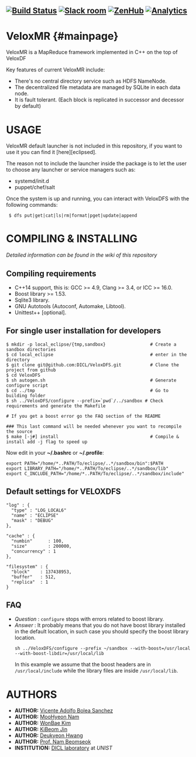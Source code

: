 [![Build Status](https://travis-ci.org/DICL/VeloxMR.svg?branch=mapreduce)](https://travis-ci.org/DICL/VeloxMR)
[![Slack room](https://img.shields.io/badge/slack-join-pink.svg)](https://dicl.slack.com/messages/general/)
[![ZenHub](https://raw.githubusercontent.com/ZenHubIO/support/master/zenhub-badge.png)](https://zenhub.com)
[![Analytics](https://ga-beacon.appspot.com/UA-87474237-1/veloxmr)](https://github.com/DICL/VeloxMR)
---
VeloxMR {#mainpage}
========

VeloxMR is a MapReduce framework implemented in C++ on the top of VeloxDF

Key features of current VeloxMR include:
 - There's no central directory service such as HDFS NameNode. 
 - The decentralized file metadata are managed by SQLite in each data node. 
 - It is fault tolerant. (Each block is replicated in successor and decessor by default)

USAGE
=====
VeloxMR default launcher is not included in this repository, if you want to use it you can find it [here][eclipsed].

The reason not to include the launcher inside the package is to let the user to choose any launcher or service managers such as:
 - systemd/init.d
 - puppet/chef/salt
 
Once the system is up and running, you can interact with VeloxDFS with the following commands:
```
 $ dfs put|get|cat|ls|rm|format|pget|update|append
```

COMPILING & INSTALLING
======================

_Detailed information can be found in the wiki of this repository_

Compiling requirements
----------------------
 - C++14 support, this is: GCC >= 4.9, Clang >= 3.4, or ICC >= 16.0.
 - Boost library >= 1.53.
 - Sqlite3 library.
 - GNU Autotools (Autoconf, Automake, Libtool).
 - Unittest++ [optional].

For single user installation for developers
-------------------------------------------

    $ mkdir -p local_eclipse/{tmp,sandbox}                 # Create a sandbox directories
    $ cd local_eclipse                                     # enter in the directory
    $ git clone git@github.com:DICL/VeloxDFS.git           # Clone the project from github
    $ cd VeloxDFS
    $ sh autogen.sh                                        # Generate configure script 
    $ cd ../tmp                                            # Go to building folder
    $ sh ../VeloxDFS/configure --prefix=`pwd`/../sandbox # Check requirements and generate the Makefile

    # If you get a boost error go the FAQ section of the README

    ### This last command will be needed whenever you want to recompile the source
    $ make [-j#] install                                   # Compile & install add -j flag to speed up

Now edit in your **~/.bashrc** or **~/.profile**:

    export PATH="/home/*..PATH/To/eclipse/..*/sandbox/bin":$PATH
    export LIBRARY_PATH="/home/*..PATH/To/eclipse/..*/sandbox/lib"
    export C_INCLUDE_PATH="/home/*..PATH/To/eclipse/..*/sandbox/include"


Default settings for VELOXDFS 
-----------------------------

    "log" : {
      "type" : "LOG_LOCAL6"
      "name" : "ECLIPSE"
      "mask" : "DEBUG"
    },

    "cache" : {
      "numbin"      : 100,
      "size"        : 200000,
      "concurrency" : 1
    },

    "filesystem" : {
      "block"    : 137438953,
      "buffer"   : 512,
      "replica"  : 1
    }

FAQ
---

- _Question_ : `configure` stops with errors related to boost library.
- _Answer_ : It probably means that you do not have boost library installed in
  the default location, in such case you should specify the boost library location.
  ```
  sh ../VeloxDFS/configure --prefix ~/sandbox --with-boost=/usr/local --with-boost-libdir=/usr/local/lib
  ```
  In this example we assume that the boost headers are in `/usr/local/include` while the library files
  are inside `/usr/local/lib`.

AUTHORS
=======

 - __AUTHOR:__ [Vicente Adolfo Bolea Sanchez](http://vicentebolea.me)
 - __AUTHOR:__ [MooHyeon Nam](https://github.com/nammh)
 - __AUTHOR:__ [WonBae Kim](https://github.com/zwigul)
 - __AUTHOR:__ [KiBeom Jin](https://github.com/kbjin)
 - __AUTHOR:__ [Deukyeon Hwang](https://github.com/deukyeon)
 - __AUTHOR:__ [Prof. Nam Beomseok](http://dicl.unist.ac.kr)
 - __INSTITUTION:__ [DICL laboratory](http://dicl.unist.ac.kr) at _UNIST_ 
